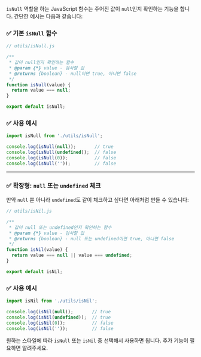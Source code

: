 `isNull` 역할을 하는 JavaScript 함수는 주어진 값이 `null`인지 확인하는 기능을 합니다. 간단한 예시는 다음과 같습니다:

### ✅ 기본 `isNull` 함수

```javascript
// utils/isNull.js

/**
 * 값이 null인지 확인하는 함수
 * @param {*} value - 검사할 값
 * @returns {boolean} - null이면 true, 아니면 false
 */
function isNull(value) {
  return value === null;
}

export default isNull;
```

### ✅ 사용 예시

```javascript
import isNull from './utils/isNull';

console.log(isNull(null));       // true
console.log(isNull(undefined));  // false
console.log(isNull(0));          // false
console.log(isNull(''));         // false
```

---

### ✅ 확장형: `null` 또는 `undefined` 체크

만약 `null` 뿐 아니라 `undefined`도 같이 체크하고 싶다면 아래처럼 만들 수 있습니다:

```javascript
// utils/isNil.js

/**
 * 값이 null 또는 undefined인지 확인하는 함수
 * @param {*} value - 검사할 값
 * @returns {boolean} - null 또는 undefined이면 true, 아니면 false
 */
function isNil(value) {
  return value === null || value === undefined;
}

export default isNil;
```

### ✅ 사용 예시

```javascript
import isNil from './utils/isNil';

console.log(isNil(null));       // true
console.log(isNil(undefined));  // true
console.log(isNil(0));          // false
console.log(isNil(''));         // false
```

원하는 스타일에 따라 `isNull` 또는 `isNil` 중 선택해서 사용하면 됩니다.
추가 기능이 필요하면 알려주세요.

